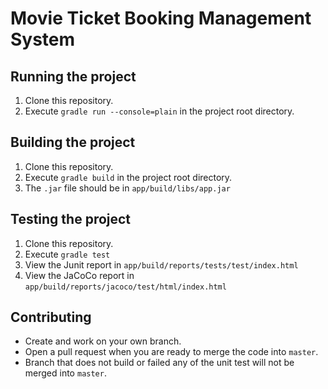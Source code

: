 # Movie Ticket Booking Management System

## Running the project

1. Clone this repository.
2. Execute `gradle run --console=plain` in the project root directory.

## Building the project

1. Clone this repository.
2. Execute `gradle build` in the project root directory.
3. The `.jar` file should be in `app/build/libs/app.jar`

## Testing the project

1. Clone this repository.
2. Execute `gradle test`
3. View the Junit report in `app/build/reports/tests/test/index.html`
4. View the JaCoCo report in `app/build/reports/jacoco/test/html/index.html`

## Contributing

* Create and work on your own branch.
* Open a pull request when you are ready to merge the code into `master`.
* Branch that does not build or failed any of the unit test will not be merged into `master`.
